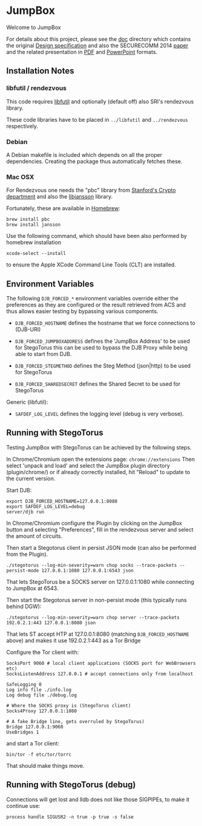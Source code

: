 JumpBox
=======

Welcome to JumpBox

For details about this project, please see the [doc](doc/) directory which contains
the original [Design specification](doc/DESIGN.txt) and also the SECURECOMM 2014
[paper](doc/doc/SECURECOMM2014-JumpBox.pdf) and the related presentation in
[PDF](doc/SECURECOMM2014-JumpBox-pres.pdf) and [PowerPoint](doc/SECURECOMM2014-JumpBox-pres.pptx) formats.

Installation Notes
------------------

### libfutil / rendezvous

This code requires [libfutil](https://github.com/SRI-CSL/libfutil/) and optionally (default off) also SRI's rendezvous library.

These code libraries have to be placed in `../libfutil` and `../rendezvous` respectively.

### Debian

A Debian makefile is included which depends on all the proper dependencies.
Creating the package thus automatically fetches these.

### Mac OSX

For Rendezvous one needs the "pbc" library from
[Stanford's Crypto department](http://crypto.stanford.edu/pbc/)
and also the [libjansson](www.digip.org/jansson/) library.

Fortunately, these are available in [Homebrew](http://brew.sh):
```
brew install pbc
brew install jansson
```

Use the following command, which should have been also performed by homebrew installation
```
xcode-select --install
```
to ensure the Apple XCode Command Line Tools (CLT) are installed.

Environment Variables
---------------------

The following `DJB_FORCED_*` environment variables override either the preferences
as they are configured or the result retrieved from ACS and thus allows easier
testing by bypassing various components.

* `DJB_FORCED_HOSTNAME`
	defines the hostname that we force connections to (DJB-URI)

* `DJB_FORCED_JUMPBOXADDRESS`
	defines the 'JumpBox Address' to be used for StegoTorus
	this can be used to bypass the DJB Proxy while being able to start from DJB.

* `DJB_FORCED_STEGMETHOD`
	defines the Steg Method (json|http) to be used for StegoTorus

* `DJB_FORCED_SHAREDSECRET`
	defines the Shared Secret to be used for StegoTorus

Generic (libfutil):

* `SAFDEF_LOG_LEVEL`
	defines the logging level (debug is very verbose).

Running with StegoTorus
-----------------------

Testing JumpBox with StegoTorus can be achieved by the following steps.

In Chrome/Chromium open the extensions page:
 `chrome://extensions`
Then select 'unpack and load' and select the JumpBox plugin directory (plugin/chrome/)
or if already correctly installed, hit "Reload" to update to the current version.

Start DJB:
```
export DJB_FORCED_HOSTNAME=127.0.0.1:8080
export SAFDEF_LOG_LEVEL=debug
server/djb run
```

In Chrome/Chromium configure the Plugin by clicking on the JumpBox button and selecting
"Preferences", fill in the rendezvous server and select the amount of circuits.

Then start a Stegotorus client in persist JSON mode (can also be performed from the Plugin).
```
./stegotorus --log-min-severity=warn chop socks --trace-packets --persist-mode 127.0.0.1:1080 127.0.0.1:6543 json
```

That lets StegoTorus be a SOCKS server on 127.0.0.1:1080 while connecting to JumpBox at 6543.

Then start the Stegotorus server in non-persist mode (this typically runs behind DGW):
```
./stegotorus --log-min-severity=warn chop server --trace-packets 192.0.2.1:443 127.0.0.1:8080 json
```

That lets ST accept HTP at 127.0.0.1:8080 (matching `DJB_FORCED_HOSTNAME` above) and makes
it use 192.0.2.1:443 as a Tor Bridge

Configure the Tor client with:
```
SocksPort 9060 # local client applications (SOCKS port for WebBrowsers etc)
SocksListenAddress 127.0.0.1 # accept connections only from localhost

SafeLogging 0
Log info file ./info.log
Log debug file ./debug.log

# Where the SOCKS proxy is (StegoTorus client)
Socks4Proxy 127.0.0.1:1080

# A fake Bridge line, gets overruled by StegoTorus)
Bridge 127.0.0.1:9060
UseBridges 1
```

and start a Tor client:
```
bin/tor -f etc/tor/torrc
```

That should make things move.

Running with StegoTorus (debug)
-------------------------------

Connections will get lost and lldb does not like those SIGPIPEs, to make it continue use:
```
process handle SIGUSR2 -n true -p true -s false
```

